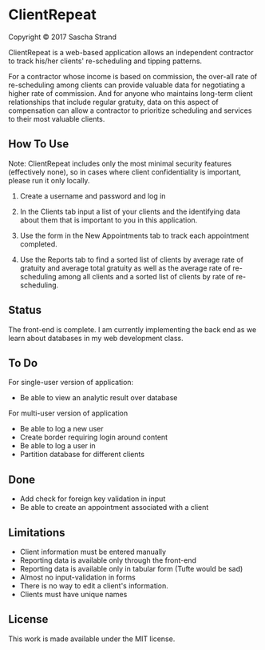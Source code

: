 # ClientRepeat
Copyright &copy; 2017 Sascha Strand

ClientRepeat is a web-based application allows an independent contractor to track his/her clients' re-scheduling and tipping patterns.

For a contractor whose income is based on commission, the over-all rate of re-scheduling among clients can provide valuable data for negotiating a higher rate of commission. And for anyone who maintains long-term client relationships that include regular gratuity, data on this aspect of compensation can allow a contractor to prioritize scheduling and services to their most valuable clients.

## How To Use

Note: ClientRepeat includes only the most minimal security features (effectively none), so in cases where client confidentiality is important, please run it only locally.

1.  Create a username and password and log in

1.  In the Clients tab input a list of your clients and the identifying data about them that is important to you in this application.

1.  Use the form in the New Appointments tab to track each appointment completed.

1.  Use the Reports tab to find a sorted list of clients by average rate of gratuity and average total gratuity as well as the average rate of re-scheduling among all clients and a sorted list of clients by rate of re-scheduling.

## Status

The front-end is complete. I am currently implementing the back end as we learn about databases in my web development class.

## To Do

For single-user version of application:
* Be able to view an analytic result over database

For multi-user version of application
* Be able to log a new user
* Create border requiring login around content
* Be able to log a user in
* Partition database for different clients

## Done
* Add check for foreign key validation in input
* Be able to create an appointment associated with a client

## Limitations

* Client information must be entered manually
* Reporting data is available only through the front-end
* Reporting data is available only in tabular form (Tufte would be sad)
* Almost no input-validation in forms
* There is no way to edit a client's information.
* Clients must have unique names

## License

This work is made available under the MIT license.
